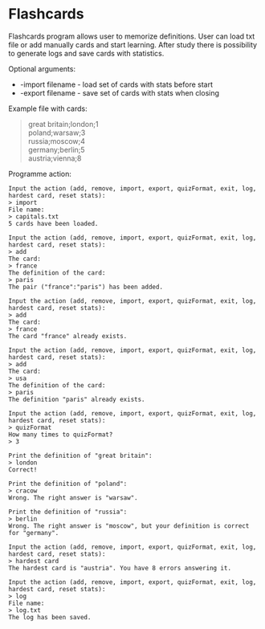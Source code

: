 # Flashcards

Flashcards program allows user to memorize definitions. User can load txt file or add manually cards and start learning. 
After study there is possibility to generate logs and save cards with statistics. 

Optional arguments:
- -import filename - load set of cards with stats before start
- -export filename - save set of cards with stats when closing

Example file with cards:
>great britain;london;1\
>poland;warsaw;3\
>russia;moscow;4\
>germany;berlin;5\
>austria;vienna;8

Programme action:
```
Input the action (add, remove, import, export, quizFormat, exit, log, hardest card, reset stats):
> import
File name:
> capitals.txt
5 cards have been loaded.

Input the action (add, remove, import, export, quizFormat, exit, log, hardest card, reset stats):
> add
The card:
> france
The definition of the card:
> paris
The pair ("france":"paris") has been added.

Input the action (add, remove, import, export, quizFormat, exit, log, hardest card, reset stats):
> add
The card:
> france
The card "france" already exists.

Input the action (add, remove, import, export, quizFormat, exit, log, hardest card, reset stats):
> add
The card:
> usa
The definition of the card:
> paris
The definition "paris" already exists.

Input the action (add, remove, import, export, quizFormat, exit, log, hardest card, reset stats):
> quizFormat
How many times to quizFormat?
> 3

Print the definition of "great britain":
> london
Correct!

Print the definition of "poland":
> cracow
Wrong. The right answer is "warsaw".

Print the definition of "russia":
> berlin
Wrong. The right answer is "moscow", but your definition is correct for "germany".

Input the action (add, remove, import, export, quizFormat, exit, log, hardest card, reset stats):
> hardest card
The hardest card is "austria". You have 8 errors answering it.

Input the action (add, remove, import, export, quizFormat, exit, log, hardest card, reset stats):
> log
File name:
> log.txt
The log has been saved.
```
